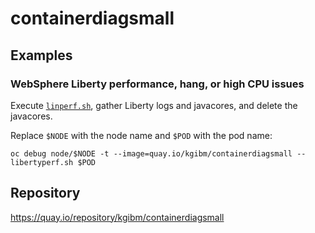 # containerdiagsmall

## Examples

### WebSphere Liberty performance, hang, or high CPU issues

Execute [`linperf.sh`](https://www.ibm.com/support/pages/mustgather-performance-hang-or-high-cpu-issues-websphere-application-server-linux), gather Liberty logs and javacores, and delete the javacores.

Replace `$NODE` with the node name and `$POD` with the pod name:

```
oc debug node/$NODE -t --image=quay.io/kgibm/containerdiagsmall -- libertyperf.sh $POD
```

## Repository

<https://quay.io/repository/kgibm/containerdiagsmall>
